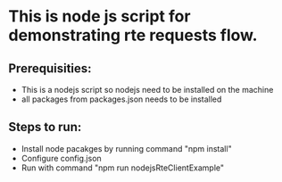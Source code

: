 # This is node js script for demonstrating rte requests flow. 

## Prerequisities:

* This is a nodejs script so nodejs need to be installed on the machine
* all packages from packages.json needs to be installed


## Steps to run:

* Install node pacakges by running command "npm install"
* Configure config.json
* Run with command "npm run nodejsRteClientExample"